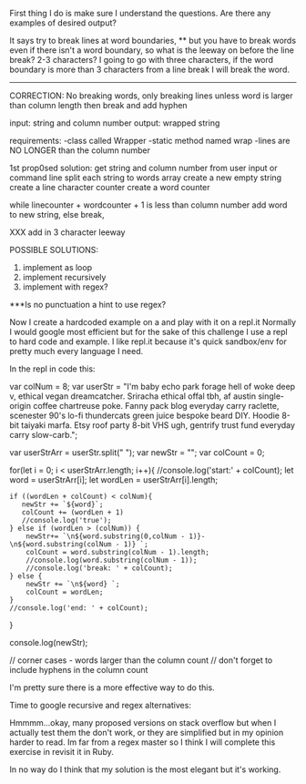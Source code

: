 First thing I do is make sure I understand the questions. 
Are there any examples of desired output?

It says try to break lines at word boundaries, ** but you have to break words even if there isn't a word boundary, so what is the leeway on before the line break? 2-3 characters?  I going to go with three characters, if the word boundary is more than 3 characters from a line break I will break the word.
***
CORRECTION: No breaking words, only breaking lines unless word is larger than column length then break and add hyphen

input: string and column number
output: wrapped string

requirements: 
-class called Wrapper
-static method named wrap
-lines are NO LONGER than the column number

1st prop0sed solution:
get string and column number from user input or command line
split each string to words array
create a new empty string
create a line character counter
create a word counter

while linecounter + wordcounter + 1 is less than column number add word to new string, else break,

XXX  add in 3 character leeway

POSSIBLE SOLUTIONS:

1. implement as loop 
2. implement recursively
3. implement with regex?

***Is no punctuation a hint to use regex? 

Now I create a hardcoded example on a and play with it on a repl.it
Normally I would google most efficient
but for the sake of this challenge I use a repl to hard code and example.
I like repl.it because it's quick sandbox/env for pretty much every language I need. 

In the repl in code this:

var colNum = 8;
var userStr = "I'm baby echo park forage hell of woke deep v, ethical vegan dreamcatcher. Sriracha ethical offal tbh, af austin single-origin coffee chartreuse poke. Fanny pack blog everyday carry raclette, scenester 90's lo-fi thundercats green juice bespoke beard DIY. Hoodie 8-bit taiyaki marfa. Etsy roof party 8-bit VHS ugh, gentrify trust fund everyday carry slow-carb.";

var userStrArr = userStr.split(" ");
var newStr = "";
var colCount = 0;

for(let i = 0; i < userStrArr.length; i++){
    //console.log('start:' + colCount);
    let word = userStrArr[i];
    let wordLen = userStrArr[i].length;
    
    if ((wordLen + colCount) < colNum){
       newStr += `${word}`;
       colCount += (wordLen + 1)
       //console.log('true');
    } else if (wordLen > (colNum)) {
        newStr+= `\n${word.substring(0,colNum - 1)}-\n${word.substring(colNum - 1)} `;
        colCount = word.substring(colNum - 1).length; 
        //console.log(word.substring(colNum - 1));
        //console.log('break: ' + colCount); 
    } else {
        newStr += `\n${word} `;
        colCount = wordLen;
    }
    //console.log('end: ' + colCount);
}

console.log(newStr);

// corner cases - words larger than the column count
// don't forget to include hyphens in the column count

I'm pretty sure there is a more effective way to do this.

Time to google recursive and regex alternatives:

Hmmmm...okay, many proposed versions on stack overflow but when I actually test them
the don't work, or they are simplified but in my opinion harder to read.  Im far from a regex master so I think I will complete this exercise in revisit it in Ruby. 

In no way do I think that my solution is the most elegant but it's working.







